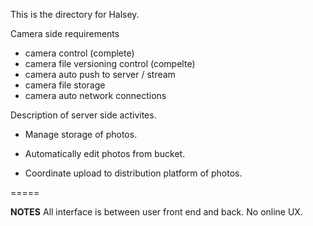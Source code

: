 This is the directory for Halsey.

Camera side requirements
- camera control (complete)
- camera file versioning control (compelte)
- camera auto push to server / stream
- camera file storage
- camera auto network connections

Description of server side activites.

- Manage storage of photos.

- Automatically edit photos from bucket.

- Coordinate upload to distribution platform of photos.

=====

**NOTES**
All interface is between user front end and back. No online UX.
